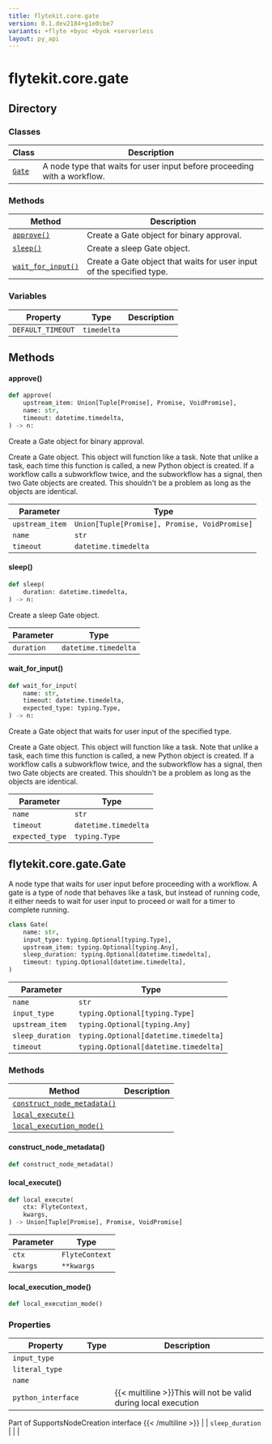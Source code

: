 ```yaml
---
title: flytekit.core.gate
version: 0.1.dev2184+g1e0cbe7
variants: +flyte +byoc +byok +serverless
layout: py_api
---
```


# flytekit.core.gate

## Directory

### Classes

| Class | Description |
|-|-|
| [`Gate`](.././flytekit.core.gate#flytekitcoregategate) | A node type that waits for user input before proceeding with a workflow. |

### Methods

| Method | Description |
|-|-|
| [`approve()`](#approve) | Create a Gate object for binary approval. |
| [`sleep()`](#sleep) | Create a sleep Gate object. |
| [`wait_for_input()`](#wait_for_input) | Create a Gate object that waits for user input of the specified type. |


### Variables

| Property | Type | Description |
|-|-|-|
| `DEFAULT_TIMEOUT` | `timedelta` |  |

## Methods

#### approve()

```python
def approve(
    upstream_item: Union[Tuple[Promise], Promise, VoidPromise],
    name: str,
    timeout: datetime.timedelta,
) -> n:
```
Create a Gate object for binary approval.

Create a Gate object. This object will function like a task. Note that unlike a task,
each time this function is called, a new Python object is created. If a workflow
calls a subworkflow twice, and the subworkflow has a signal, then two Gate
objects are created. This shouldn't be a problem as long as the objects are identical.



| Parameter | Type |
|-|-|
| `upstream_item` | `Union[Tuple[Promise], Promise, VoidPromise]` |
| `name` | `str` |
| `timeout` | `datetime.timedelta` |

#### sleep()

```python
def sleep(
    duration: datetime.timedelta,
) -> n:
```
Create a sleep Gate object.



| Parameter | Type |
|-|-|
| `duration` | `datetime.timedelta` |

#### wait_for_input()

```python
def wait_for_input(
    name: str,
    timeout: datetime.timedelta,
    expected_type: typing.Type,
) -> n:
```
Create a Gate object that waits for user input of the specified type.

Create a Gate object. This object will function like a task. Note that unlike a task,
each time this function is called, a new Python object is created. If a workflow
calls a subworkflow twice, and the subworkflow has a signal, then two Gate
objects are created. This shouldn't be a problem as long as the objects are identical.



| Parameter | Type |
|-|-|
| `name` | `str` |
| `timeout` | `datetime.timedelta` |
| `expected_type` | `typing.Type` |

## flytekit.core.gate.Gate

A node type that waits for user input before proceeding with a workflow.
A gate is a type of node that behaves like a task, but instead of running code, it either needs to wait
for user input to proceed or wait for a timer to complete running.


```python
class Gate(
    name: str,
    input_type: typing.Optional[typing.Type],
    upstream_item: typing.Optional[typing.Any],
    sleep_duration: typing.Optional[datetime.timedelta],
    timeout: typing.Optional[datetime.timedelta],
)
```
| Parameter | Type |
|-|-|
| `name` | `str` |
| `input_type` | `typing.Optional[typing.Type]` |
| `upstream_item` | `typing.Optional[typing.Any]` |
| `sleep_duration` | `typing.Optional[datetime.timedelta]` |
| `timeout` | `typing.Optional[datetime.timedelta]` |

### Methods

| Method | Description |
|-|-|
| [`construct_node_metadata()`](#construct_node_metadata) |  |
| [`local_execute()`](#local_execute) |  |
| [`local_execution_mode()`](#local_execution_mode) |  |


#### construct_node_metadata()

```python
def construct_node_metadata()
```
#### local_execute()

```python
def local_execute(
    ctx: FlyteContext,
    kwargs,
) -> Union[Tuple[Promise], Promise, VoidPromise]
```
| Parameter | Type |
|-|-|
| `ctx` | `FlyteContext` |
| `kwargs` | ``**kwargs`` |

#### local_execution_mode()

```python
def local_execution_mode()
```
### Properties

| Property | Type | Description |
|-|-|-|
| `input_type` |  |  |
| `literal_type` |  |  |
| `name` |  |  |
| `python_interface` |  | {{< multiline >}}This will not be valid during local execution
Part of SupportsNodeCreation interface
{{< /multiline >}} |
| `sleep_duration` |  |  |

